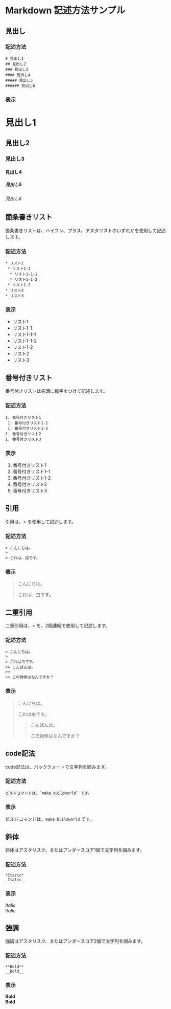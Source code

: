 # Markdown 記述方法サンプル

## 見出し

### 記述方法

```
# 見出し1
## 見出し2
### 見出し3
#### 見出し4
##### 見出し5
###### 見出し6
```

### 表示

# 見出し1
## 見出し2
### 見出し3
#### 見出し4
##### 見出し5
###### 見出し6

## 箇条書きリスト

箇条書きリストは、ハイフン、プラス、アスタリストのいずれかを使用して記述します。

### 記述方法

```
* リスト1
 * リスト1-1
  * リスト1-1-1
  * リスト1-1-2
 * リスト1-2
* リスト2
* リスト3
```

### 表示

* リスト1
 * リスト1-1
  * リスト1-1-1
  * リスト1-1-2
 * リスト1-2
* リスト2
* リスト3

## 番号付きリスト

番号付きリストは先頭に数字をつけて記述します。

### 記述方法

```
1. 番号付きリスト1
 1. 番号付きリスト1-1
 1. 番号付きリスト1-2
1. 番号付きリスト2
1. 番号付きリスト3
```

### 表示

1. 番号付きリスト1
 1. 番号付きリスト1-1
 1. 番号付きリスト1-2
1. 番号付きリスト2
1. 番号付きリスト3

## 引用

引用は、> を使用して記述します。

### 記述方法

```
> こんにちは。
>
> これは、虫です。
```

### 表示

> こんにちは。
>
> これは、虫です。

## 二重引用

二重引用は、> を、2個連続で使用して記述します。

### 記述方法

```
> こんにちは。
>
> これは虫です。
>> こんばんは。
>>
>> この物体はなんですか？
```

### 表示

> こんにちは。
>
> これは虫です。
>> こんばんは。
>>
>> この物体はなんですか？

## code記法

code記法は、バッククォートで文字列を囲みます。

### 記述方法

```
ビルドコマンドは、`make buildworld` です。
```

### 表示

ビルドコマンドは、`make buildworld` です。

## 斜体

斜体はアスタリスク、またはアンダースコア1個で文字列を囲みます。

### 記述方法

```
*Itaric*
_Italic_
```

### 表示

*Italic*  
_Italic_

## 強調

強調はアスタリスク、またはアンダースコア2個で文字列を囲みます。

### 記述方法

```
**Bold**
__Bold__
```

### 表示

**Bold**  
__Bold__
